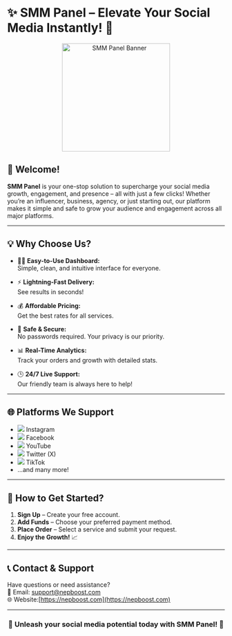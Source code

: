 # ✨ SMM Panel – Elevate Your Social Media Instantly! 🚀
<div align="center">
  <img src="https://5.imimg.com/data5/SELLER/Default/2022/1/KG/FA/ON/133512828/smo-marketing-png-500x500.png" alt="SMM Panel Banner" width="250"/>
</div>


## 🎉 Welcome!

**SMM Panel** is your one-stop solution to supercharge your social media growth, engagement, and presence – all with just a few clicks! Whether you’re an influencer, business, agency, or just starting out, our platform makes it simple and safe to grow your audience and engagement across all major platforms.

---

## 💡 Why Choose Us?

- 🧑‍💻 **Easy-to-Use Dashboard:**  
  Simple, clean, and intuitive interface for everyone.

- ⚡ **Lightning-Fast Delivery:**  
  See results in seconds!

- 💰 **Affordable Pricing:**  
  Get the best rates for all services.

- 🔐 **Safe & Secure:**  
  No passwords required. Your privacy is our priority.

- 📊 **Real-Time Analytics:**  
  Track your orders and growth with detailed stats.

- 🕒 **24/7 Live Support:**  
  Our friendly team is always here to help!

---

## 🌐 Platforms We Support

- <img src="https://img.icons8.com/color/24/instagram-new.png"/> Instagram  
- <img src="https://img.icons8.com/color/24/facebook-new.png"/> Facebook  
- <img src="https://img.icons8.com/color/24/youtube-play.png"/> YouTube  
- <img src="https://img.icons8.com/color/24/twitter--v1.png"/> Twitter (X)  
- <img src="https://img.icons8.com/color/24/tiktok.png"/> TikTok  
- ...and many more!

---

## 🚦 How to Get Started?

1. **Sign Up** – Create your free account.
2. **Add Funds** – Choose your preferred payment method.
3. **Place Order** – Select a service and submit your request.
4. **Enjoy the Growth!** 📈

---


## 📞 Contact & Support

Have questions or need assistance?  
📧 Email: [support@nepboost.com](mailto:support@nepboost.com)  
🌐 Website:[https://nepboost.com](https://nepboost.com)

---

<div align="center">

### 🌟 Unleash your social media potential today with **SMM Panel**! 🌟

</div>
